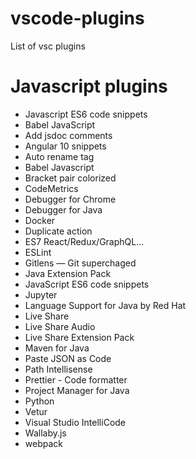 # vscode-plugins
List of vsc plugins
# Javascript plugins
* Javascript ES6 code snippets
* Babel JavaScript
* Add jsdoc comments
* Angular 10 snippets
* Auto rename tag
* Babel Javascript
* Bracket pair colorized
* CodeMetrics
* Debugger for Chrome
* Debugger for Java
* Docker
* Duplicate action
* ES7 React/Redux/GraphQL…
* ESLint
* Gitlens — Git superchaged
* Java Extension Pack
* JavaScript ES6 code snippets
* Jupyter
* Language Support for Java by Red Hat
* Live Share
* Live Share Audio
* Live Share Extension Pack
* Maven for Java
* Paste JSON as Code
* Path Intellisense
* Prettier - Code formatter
* Project Manager for Java
* Python
* Vetur
* Visual Studio IntelliCode
* Wallaby.js
* webpack
